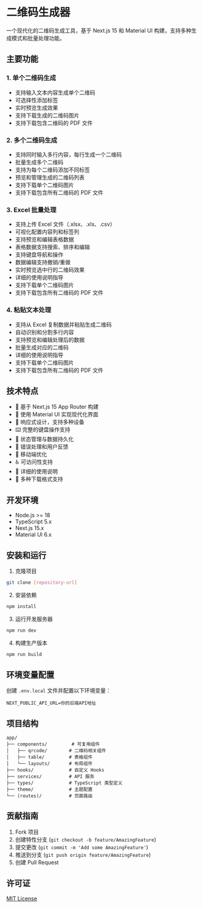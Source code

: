 # 二维码生成器

一个现代化的二维码生成工具，基于 Next.js 15 和 Material UI 构建，支持多种生成模式和批量处理功能。

## 主要功能

### 1. 单个二维码生成

- 支持输入文本内容生成单个二维码
- 可选择性添加标签
- 实时预览生成效果
- 支持下载生成的二维码图片
- 支持下载包含二维码的 PDF 文件

### 2. 多个二维码生成

- 支持同时输入多行内容，每行生成一个二维码
- 批量生成多个二维码
- 支持为每个二维码添加不同标签
- 预览和管理生成的二维码列表
- 支持下载单个二维码图片
- 支持下载包含所有二维码的 PDF 文件

### 3. Excel 批量处理

- 支持上传 Excel 文件（.xlsx、.xls、.csv）
- 可视化配置内容列和标签列
- 支持预览和编辑表格数据
- 表格数据支持搜索、排序和编辑
- 支持键盘导航和操作
- 数据编辑支持撤销/重做
- 实时预览选中行的二维码效果
- 详细的使用说明指导
- 支持下载单个二维码图片
- 支持下载包含所有二维码的 PDF 文件

### 4. 粘贴文本处理

- 支持从 Excel 复制数据并粘贴生成二维码
- 自动识别和分割多行内容
- 支持预览和编辑处理后的数据
- 批量生成对应的二维码
- 详细的使用说明指导
- 支持下载单个二维码图片
- 支持下载包含所有二维码的 PDF 文件

## 技术特点

- 🚀 基于 Next.js 15 App Router 构建
- 💅 使用 Material UI 实现现代化界面
- 🎨 响应式设计，支持多种设备
- ⌨️ 完整的键盘操作支持
- 🔄 状态管理与数据持久化
- 🎯 错误处理和用户反馈
- 📱 移动端优化
- ♿ 可访问性支持
- 📝 详细的使用说明
- 💾 多种下载格式支持

## 开发环境

- Node.js >= 18
- TypeScript 5.x
- Next.js 15.x
- Material UI 6.x

## 安装和运行

1. 克隆项目

```bash
git clone [repository-url]
```

2. 安装依赖

```bash
npm install
```

3. 运行开发服务器

```bash
npm run dev
```

4. 构建生产版本

```bash
npm run build
```

## 环境变量配置

创建 `.env.local` 文件并配置以下环境变量：

```env
NEXT_PUBLIC_API_URL=你的后端API地址
```

## 项目结构

```
app/
├── components/         # 可复用组件
│   ├── qrcode/        # 二维码相关组件
│   ├── table/         # 表格组件
│   └── layouts/       # 布局组件
├── hooks/             # 自定义 Hooks
├── services/          # API 服务
├── types/             # TypeScript 类型定义
├── theme/             # 主题配置
└── (routes)/          # 页面路由
```

## 贡献指南

1. Fork 项目
2. 创建特性分支 (`git checkout -b feature/AmazingFeature`)
3. 提交更改 (`git commit -m 'Add some AmazingFeature'`)
4. 推送到分支 (`git push origin feature/AmazingFeature`)
5. 创建 Pull Request

## 许可证

[MIT License](LICENSE)
